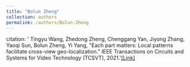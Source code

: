 ```yaml
---
title: "Bolun Zheng"
collection: authors
permalink: /authors/Bolun-Zheng
---
```

citation: ' Tingyu Wang,  Zhedong Zheng,  Chenggang Yan,  Jiyong Zhang,  Yaoqi Sun,  Bolun Zheng,  Yi Yang, &quot;Each part matters: Local patterns facilitate cross-view geo-localization.&quot; IEEE Transactions on Circuits and Systems for Video Technology (TCSVT), 2021.'<a href='https://zdzheng.xyz/publication/Each-par2021'>[Link]</a>